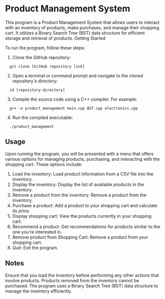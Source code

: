 # Product Management System

This program is a Product Management System that allows users to interact with an inventory of products, make purchases, and manage their shopping cart. It utilizes a Binary Search Tree (BST) data structure for efficient storage and retrieval of products.
Getting Started

To run the program, follow these steps:

1. Clone the GitHub repository:
```
  git clone [GitHub repository link]
```

2. Open a terminal or command prompt and navigate to the cloned repository's directory:
```
  cd [repository-directory]
```
3. Compile the source code using a C++ compiler. For example:
```
  g++ -o product_management main.cpp BST.cpp electronics.cpp
```
4. Run the compiled executable:
```
  ./product_management
```
## Usage

Upon running the program, you will be presented with a menu that offers various options for managing products, purchasing, and interacting with the shopping cart. These options include:

1. Load the inventory: Load product information from a CSV file into the inventory.
2. Display the inventory: Display the list of available products in the inventory.
3. Remove a product from the inventory: Remove a product from the inventory.
4. Purchase a product: Add a product to your shopping cart and calculate its price.
5. Display shopping cart: View the products currently in your shopping cart.
6. Recommend a product: Get recommendations for products similar to the one you're interested in.
7. Remove product from Shopping Cart: Remove a product from your shopping cart.
8. Quit: Exit the program.

## Notes

Ensure that you load the inventory before performing any other actions that involve products.
Products removed from the inventory cannot be purchased. The program uses a Binary Search Tree (BST) data structure to manage the inventory efficiently.
